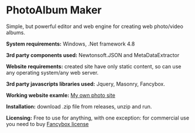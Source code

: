 # PhotoAlbum Maker
Simple, but powerful editor and web engine for creating web photo/video albums. 

<b>System requirements:</b> Windows, .Net framework 4.8

<b>3rd party components used:</b> Newtonsoft.JSON and MetaDataExtractor

<b>Website requirements:</b> created site have only static content, so can use any operating system/any web server. 

<b>3rd party javascripts libraries used:</b> Jquery, Masonry, Fancybox.

<b>Working website examle:</b> <a href="https://photos.ym-com.net">My own photo site</a>

<b>Installation:</b> download .zip file from releases, unzip and run.

<b>Licensing:</b> Free to use for anything, with one exception: for commercial use you need to buy <a href="https://fancyapps.com/fancybox/3/#license">Fancybox license</a>
